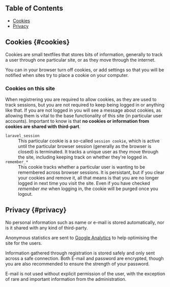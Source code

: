 ## Table of Contents

* [Cookies](#cookies)
* [Privacy](#privacy)

## Cookies {#cookies}
Cookies are small textfiles that stores bits of information, generally to track a user through one particular site, or as they move through the internet.

You can in your browser turn off cookies, or add settings so that you will be notified when sites try to place a cookie on your computer.

### Cookies on this site
When registrering you are required to allow cookies, as they are used to track sessions, but you are not required to keep being logged in or anything like that. If you are not logged in you will see a message about cookies, as allowing them is vital to the base functionality of this site (in particular user accounts). Important to know is that **no cookies or information from cookies are shared with third-part**.


<dl class="dictionary">
    <dt><code>laravel_session</code></dt>
    <dd>This particular cookie is a so-called <code>session cookie</code>, which is active until the particular browser session (generally as the browser is closed) is terminated. It tracks a unique user as they move through the site, including keeping track on whether they're logged in.</dd>
    <dt><code>remember_*</code></dt>
    <dd>This cookie tracks whether a particular user is wanting to be remembered across browser sessions. It is persistant, but if you clear your cookies and remove it, all that means is that you are no longer logged in next time you visit the site. Even if you have checked <em>remember me</em> when logging in, the cookie will be purged once you logout.</dd>
</dl>


## Privacy {#privacy}
No personal information such as name or e-mail is stored automatically, nor is it shared with any kind of third-party.

Anonymous statistics are sent to [Google Analytics](://www.google.com/analytics) to help optimising the site for the users.

Information gathered through registration is stored safely and only sent across a safe connection. Both E-mail and password are encrypted, though you are also recommended to ensure the strength of your password.

E-mail is not used without explicit permission of the user, with the exception of rare and important information from the administration.
